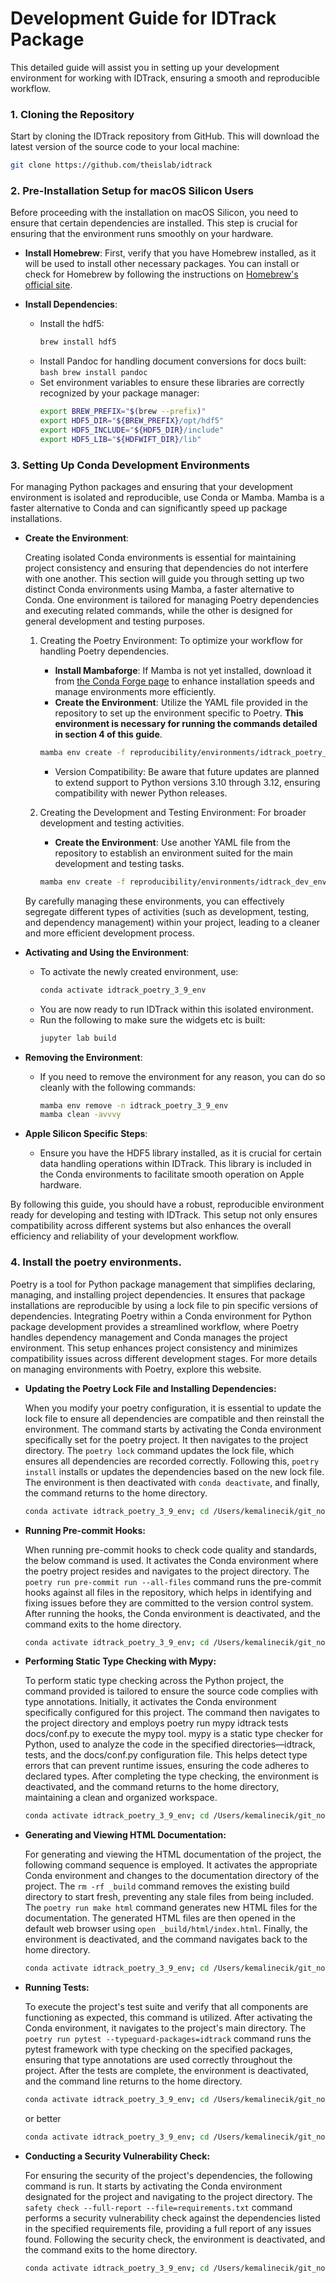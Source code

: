 # Development Guide for IDTrack Package

This detailed guide will assist you in setting up your development environment for working with IDTrack, ensuring a smooth and reproducible workflow.

### 1. Cloning the Repository

Start by cloning the IDTrack repository from GitHub. This will download the latest version of the source code to your local machine:

```bash
git clone https://github.com/theislab/idtrack
```

### 2. Pre-Installation Setup for macOS Silicon Users

Before proceeding with the installation on macOS Silicon, you need to ensure that certain dependencies are installed. This step is crucial for ensuring that the environment runs smoothly on your hardware.

-   **Install Homebrew**: First, verify that you have Homebrew installed, as it will be used to install other necessary packages. You can install or check for Homebrew by following the instructions on [Homebrew's official site](https://brew.sh).

-   **Install Dependencies**:

    -   Install the hdf5:
        ```bash
        brew install hdf5
        ```
    -   Install Pandoc for handling document conversions for docs built:
        `bash brew install pandoc `
    -   Set environment variables to ensure these libraries are correctly recognized by your package manager:
        ```bash
        export BREW_PREFIX="$(brew --prefix)"
        export HDF5_DIR="${BREW_PREFIX}/opt/hdf5"
        export HDF5_INCLUDE="${HDF5_DIR}/include"
        export HDF5_LIB="${HDFWIFT_DIR}/lib"
        ```

### 3. Setting Up Conda Development Environments

For managing Python packages and ensuring that your development environment is isolated and reproducible, use Conda or Mamba. Mamba is a faster alternative to Conda and can significantly speed up package installations.

-   **Create the Environment**:

    Creating isolated Conda environments is essential for maintaining project consistency and ensuring that dependencies do not interfere with one another. This section will guide you through setting up two distinct Conda environments using Mamba, a faster alternative to Conda. One environment is tailored for managing Poetry dependencies and executing related commands, while the other is designed for general development and testing purposes.

    1.  Creating the Poetry Environment: To optimize your workflow for handling Poetry dependencies.

        -   **Install Mambaforge**: If Mamba is not yet installed, download it from [the Conda Forge page](https://github.com/conda-forge/miniforge) to enhance installation speeds and manage environments more efficiently.
        -   **Create the Environment**: Utilize the YAML file provided in the repository to set up the environment specific to Poetry. **This environment is necessary for running the commands detailed in section 4 of this guide**.

        ```bash
        mamba env create -f reproducibility/environments/idtrack_poetry_3_9_env.yaml
        ```

        -   Version Compatibility: Be aware that future updates are planned to extend support to Python versions 3.10 through 3.12, ensuring compatibility with newer Python releases.

    2.  Creating the Development and Testing Environment: For broader development and testing activities.
        -   **Create the Environment**: Use another YAML file from the repository to establish an environment suited for the main development and testing tasks.
        ```bash
        mamba env create -f reproducibility/environments/idtrack_dev_env.yaml
        ```

    By carefully managing these environments, you can effectively segregate different types of activities (such as development, testing, and dependency management) within your project, leading to a cleaner and more efficient development process.

-   **Activating and Using the Environment**:

    -   To activate the newly created environment, use:
        ```bash
        conda activate idtrack_poetry_3_9_env
        ```
    -   You are now ready to run IDTrack within this isolated environment.
    -   Run the following to make sure the widgets etc is built:
        ```bash
        jupyter lab build
        ```

-   **Removing the Environment**:

    -   If you need to remove the environment for any reason, you can do so cleanly with the following commands:
        ```bash
        mamba env remove -n idtrack_poetry_3_9_env
        mamba clean -avvvy
        ```

-   **Apple Silicon Specific Steps**:
    -   Ensure you have the HDF5 library installed, as it is crucial for certain data handling operations within IDTrack. This library is included in the Conda environments to facilitate smooth operation on Apple hardware.

By following this guide, you should have a robust, reproducible environment ready for developing and testing with IDTrack. This setup not only ensures compatibility across different systems but also enhances the overall efficiency and reliability of your development workflow.

### 4. Install the poetry environments.

Poetry is a tool for Python package management that simplifies declaring, managing, and installing project dependencies. It ensures that package installations are reproducible by using a lock file to pin specific versions of dependencies. Integrating Poetry within a Conda environment for Python package development provides a streamlined workflow, where Poetry handles dependency management and Conda manages the project environment. This setup enhances project consistency and minimizes compatibility issues across different development stages. For more details on managing environments with Poetry, explore this website.

-   **Updating the Poetry Lock File and Installing Dependencies:**

    When you modify your poetry configuration, it is essential to update the lock file to ensure all dependencies are compatible and then reinstall the environment. The command starts by activating the Conda environment specifically set for the poetry project. It then navigates to the project directory. The `poetry lock` command updates the lock file, which ensures all dependencies are recorded correctly. Following this, `poetry install` installs or updates the dependencies based on the new lock file. The environment is then deactivated with `conda deactivate`, and finally, the command returns to the home directory.

    ```bash
    conda activate idtrack_poetry_3_9_env; cd /Users/kemalinecik/git_nosync/idtrack; poetry lock; poetry install; conda deactivate; cd
    ```

-   **Running Pre-commit Hooks:**

    When running pre-commit hooks to check code quality and standards, the below command is used. It activates the Conda environment where the poetry project resides and navigates to the project directory. The `poetry run pre-commit run --all-files` command runs the pre-commit hooks against all files in the repository, which helps in identifying and fixing issues before they are committed to the version control system. After running the hooks, the Conda environment is deactivated, and the command exits to the home directory.

    ```bash
    conda activate idtrack_poetry_3_9_env; cd /Users/kemalinecik/git_nosync/idtrack; poetry run pre-commit run --all-files; conda deactivate; cd
    ```

-   **Performing Static Type Checking with Mypy:**

    To perform static type checking across the Python project, the command provided is tailored to ensure the source code complies with type annotations. Initially, it activates the Conda environment specifically configured for this project. The command then navigates to the project directory and employs poetry run mypy idtrack tests docs/conf.py to execute the mypy tool. mypy is a static type checker for Python, used to analyze the code in the specified directories—idtrack, tests, and the docs/conf.py configuration file. This helps detect type errors that can prevent runtime issues, ensuring the code adheres to declared types. After completing the type checking, the environment is deactivated, and the command returns to the home directory, maintaining a clean and organized workspace.

    ```bash
    conda activate idtrack_poetry_3_9_env; cd /Users/kemalinecik/git_nosync/idtrack; poetry run mypy idtrack tests docs/conf.py; conda deactivate; cd
    ```

-   **Generating and Viewing HTML Documentation:**

    For generating and viewing the HTML documentation of the project, the following command sequence is employed. It activates the appropriate Conda environment and changes to the documentation directory of the project. The `rm -rf _build` command removes the existing build directory to start fresh, preventing any stale files from being included. The `poetry run make html` command generates new HTML files for the documentation. The generated HTML files are then opened in the default web browser using `open _build/html/index.html`. Finally, the environment is deactivated, and the command navigates back to the home directory.

    ```bash
    conda activate idtrack_poetry_3_9_env; cd /Users/kemalinecik/git_nosync/idtrack/docs; rm -rf _build; poetry run make html; open _build/html/index.html; conda deactivate; cd
    ```

-   **Running Tests:**

    To execute the project's test suite and verify that all components are functioning as expected, this command is utilized. After activating the Conda environment, it navigates to the project's main directory. The `poetry run pytest --typeguard-packages=idtrack` command runs the pytest framework with type checking on the specified packages, ensuring that type annotations are used correctly throughout the project. After the tests are complete, the environment is deactivated, and the command line returns to the home directory.

    ```bash
    conda activate idtrack_poetry_3_9_env; cd /Users/kemalinecik/git_nosync/idtrack; poetry run pytest --typeguard-packages=idtrack; conda deactivate; cd
    ```

    or better

    ```bash
    conda activate idtrack_poetry_3_9_env; cd /Users/kemalinecik/git_nosync/idtrack; poetry run coverage run --parallel -m pytest tests; coverage combine; coverage report; conda deactivate; cd
    ```

-   **Conducting a Security Vulnerability Check:**

    For ensuring the security of the project's dependencies, the following command is run. It starts by activating the Conda environment designated for the project and navigating to the project directory. The `safety check --full-report --file=requirements.txt` command performs a security vulnerability check against the dependencies listed in the specified requirements file, providing a full report of any issues found. Following the security check, the environment is deactivated, and the command exits to the home directory.

    ```bash
    conda activate idtrack_poetry_3_9_env; cd /Users/kemalinecik/git_nosync/idtrack; poetry export -f requirements.txt --output __requirements.txt; safety check --full-report --file=__requirements.txt; rm -rf __requirements.txt; conda deactivate; cd
    ```

